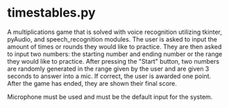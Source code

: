 # timestables.py

A multiplications game that is solved with voice recognition utilizing tkinter, pyAudio, and speech_recognition modules. The user is asked to input the amount of times or rounds they would like to practice. They are then asked to 
input two numbers: the starting number and ending number or the range they would like to practice. 
After pressing the "Start" button, two numbers are randomly generated in the range given by the user and are given 3 seconds to answer into a mic. If correct, the user is awarded one point. 
After the game has ended, they are shown their final score. 

Microphone must be used and must be the default input for the system. 

